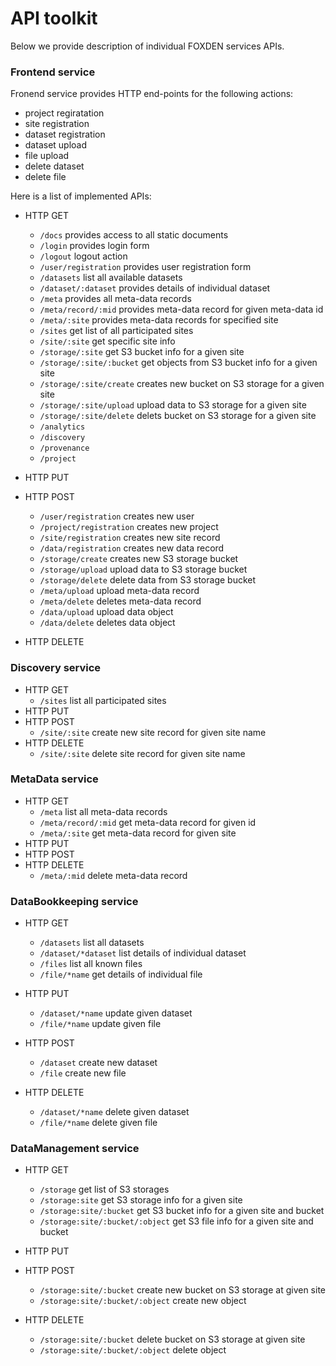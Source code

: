 # API toolkit
Below we provide description of individual FOXDEN services APIs.

### Frontend service
Fronend service provides HTTP end-points for the following actions:
- project regiratation
- site registration
- dataset registration
- dataset upload
- file upload
- delete dataset
- delete file

Here is a list of implemented APIs:
- HTTP GET
   - `/docs` provides access to all static documents
   - `/login` provides login form
   - `/logout` logout action
   - `/user/registration` provides user registration form
   - `/datasets` list all available datasets
   - `/dataset/:dataset` provides details of individual dataset
   - `/meta` provides all meta-data records
   - `/meta/record/:mid` provides meta-data record for given meta-data id
   - `/meta/:site` provides meta-data records for specified site
   - `/sites` get list of all participated sites
   - `/site/:site` get specific site info
   - `/storage/:site` get S3 bucket info for a given site
   - `/storage/:site/:bucket` get objects from S3 bucket info for a given site
   - `/storage/:site/create` creates new bucket on S3 storage for a given site
   - `/storage/:site/upload` upload data to S3 storage for a given site
   - `/storage/:site/delete` delets bucket on S3 storage for a given site
   - `/analytics`
   - `/discovery`
   - `/provenance`
   - `/project`

- HTTP PUT
- HTTP POST
    - `/user/registration` creates new user
    - `/project/registration` creates new project
    - `/site/registration` creates new site record
    - `/data/registration` creates new data record
    - `/storage/create` creates new S3 storage bucket
    - `/storage/upload` upload data to S3 storage bucket
    - `/storage/delete` delete data from S3 storage bucket
    - `/meta/upload` upload meta-data record
    - `/meta/delete` deletes meta-data record
    - `/data/upload` upload data object
    - `/data/delete` deletes data object
- HTTP DELETE


### Discovery service
- HTTP GET
    - `/sites` list all participated sites
- HTTP PUT
- HTTP POST
    - `/site/:site` create new site record for given site name
- HTTP DELETE
    - `/site/:site` delete site record for given site name

### MetaData service
- HTTP GET
    - `/meta` list all meta-data records
    - `/meta/record/:mid` get meta-data record for given id
    - `/meta/:site` get meta-data record for given site
- HTTP PUT
- HTTP POST
- HTTP DELETE
    - `/meta/:mid` delete meta-data record

### DataBookkeeping service
- HTTP GET
    - `/datasets` list all datasets
    - `/dataset/*dataset` list details of individual dataset
    - `/files` list all known files
    - `/file/*name` get details of individual file

- HTTP PUT
    - `/dataset/*name` update given dataset
    - `/file/*name` update given file
- HTTP POST
    - `/dataset` create new dataset
    - `/file` create new file

- HTTP DELETE
    - `/dataset/*name` delete given dataset
    - `/file/*name` delete given file

### DataManagement service
- HTTP GET
    - `/storage` get list of S3 storages
    - `/storage:site` get S3 storage info for a given site
    - `/storage:site/:bucket` get S3 bucket info for a given site and bucket
    - `/storage:site/:bucket/:object` get S3 file info for a given site and bucket
- HTTP PUT
- HTTP POST
    - `/storage:site/:bucket` create new bucket on S3 storage at given site
    - `/storage:site/:bucket/:object` create new object

- HTTP DELETE
    - `/storage:site/:bucket` delete bucket on S3 storage at given site
    - `/storage:site/:bucket/:object` delete object
